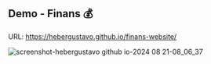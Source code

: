 ## Demo - Finans :moneybag:

URL: https://hebergustavo.github.io/finans-website/

![screenshot-hebergustavo github io-2024 08 21-08_06_37](https://github.com/user-attachments/assets/a0a04827-dd55-4d98-96f2-148af7451bc1)
